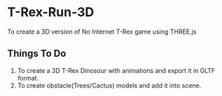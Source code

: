 # T-Rex-Run-3D
To create a 3D version of No Internet T-Rex game using THREE.js

## Things To Do
1) To create a 3D T-Rex Dinosour with animations and export it in GLTF format.
2) To create obstacle(Trees/Cactus) models and add it into scene.
